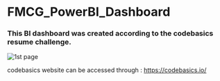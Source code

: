 # FMCG_PowerBI_Dashboard

### This BI dashboard was created according to the codebasics resume challenge.


![1st page](https://user-images.githubusercontent.com/103989595/200183353-94ae06fd-8c39-48d8-8bd4-32761cd66d8c.JPG)

codebasics website can be accessed through : https://codebasics.io/
